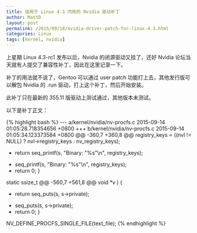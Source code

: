 ```yaml
---
title: 适用于 Linux 4.3 内核的 Nvidia 驱动补丁
author: MattD
layout: post
permalink: /2015/09/18/nvidia-driver-patch-for-linux-4.3.html
categories: Linux
tags: [kernel, nvidia]
---
```

上星期 Linux 4.3-rc1 发布以后，Nvidia 的闭源驱动又挂了，还好 Nvidia 论坛当天就有人提交了兼容性补丁，因此在这里记录一下。

补丁的用法就不说了，Gentoo 可以通过 user patch 功能打上去，其他发行版可以解包 Nvidia 的 .run 驱动，打上这个补丁，然后开始安装。

此补丁只在最新的 355.11 版驱动上测试通过，其他版本未测试。

<!-- more -->

以下是补丁正文：

{% highlight bash %}
--- a/kernel/nvidia/nv-procfs.c	2015-09-14 01:05:28.718354656 +0800
+++ b/kernel/nvidia/nv-procfs.c	2015-09-14 01:05:34.123373584 +0800
@@ -360,7 +360,8 @@
     registry_keys = ((nvl != NULL) ?
             nvl->registry_keys : nv_registry_keys);
 
-    return seq_printf(s, "Binary: \"%s\"\n", registry_keys);
+	seq_printf(s, "Binary: \"%s\"\n", registry_keys);
+	return 0;
 }
 
 static ssize_t
@@ -560,7 +561,8 @@
     void *v
 )
 {
-    return seq_puts(s, s->private);
+    seq_puts(s, s->private);
+	return 0;
 }
 
 NV_DEFINE_PROCFS_SINGLE_FILE(text_file);
{% endhighlight %}
